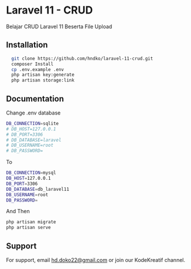 # Laravel 11 - CRUD

Belajar CRUD Laravel 11 Beserta File Upload

## Installation

```bash
  git clone https://github.com/hndko/laravel-11-crud.git
  composer Install
  cp .env.example .env
  php artisan key:generate
  php artisan storage:link  
```

## Documentation

Change .env database

```bash
DB_CONNECTION=sqlite
# DB_HOST=127.0.0.1
# DB_PORT=3306
# DB_DATABASE=laravel
# DB_USERNAME=root
# DB_PASSWORD=
```

To

```bash
DB_CONNECTION=mysql
DB_HOST=127.0.0.1
DB_PORT=3306
DB_DATABASE=db_laravel11
DB_USERNAME=root
DB_PASSWORD=
```

And Then

```bash
php artisan migrate
php artisan serve
```

## Support

For support, email hd.doko22@gmail.com or join our KodeKreatif channel.
